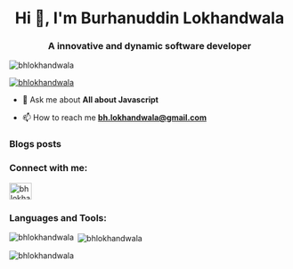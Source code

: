 
<h1 align="center">Hi 👋, I'm Burhanuddin Lokhandwala</h1>
<h3 align="center">A innovative and dynamic software developer</h3>

<p align="left"> <img src="https://komarev.com/ghpvc/?username=bhlokhandwala&label=Profile%20views&color=0e75b6&style=flat" alt="bhlokhandwala" /> </p>

<p align="left"> <a href="https://github.com/ryo-ma/github-profile-trophy"><img src="https://github-profile-trophy.vercel.app/?username=bhlokhandwala" alt="bhlokhandwala" /></a> </p>

- 💬 Ask me about **All about Javascript**

- 📫 How to reach me **bh.lokhandwala@gmail.com**

### Blogs posts
<!-- BLOG-POST-LIST:START -->
<!-- BLOG-POST-LIST:END -->

<h3 align="left">Connect with me:</h3>
<p align="left">
<a href="https://www.linkedin.com/in/burhanuddin-lokhandwala-9029034352/" target="blank"><img align="center" src="https://raw.githubusercontent.com/rahuldkjain/github-profile-readme-generator/master/src/images/icons/Social/linked-in-alt.svg" alt="bhlokhandwala" height="30" width="40" /></a>

<h3 align="left">Languages and Tools:</h3>


<p><img align="left" src="https://github-readme-stats.vercel.app/api/top-langs?username=bhlokhandwala&show_icons=true&locale=en&layout=compact" alt="bhlokhandwala" /></p>

<p>&nbsp;<img align="center" src="https://github-readme-stats.vercel.app/api?username=bhlokhandwala&show_icons=true&locale=en" alt="bhlokhandwala" /></p>

<p><img align="center" src="https://github-readme-streak-stats.herokuapp.com/?user=bhlokhandwala&" alt="bhlokhandwala" /></p>
